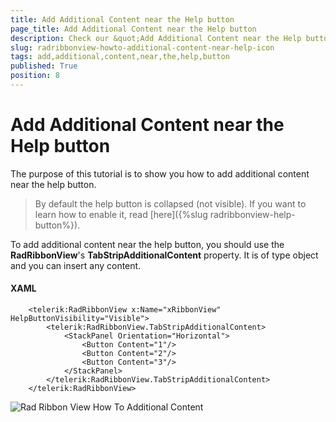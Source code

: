 ```yaml
---
title: Add Additional Content near the Help button
page_title: Add Additional Content near the Help button
description: Check our &quot;Add Additional Content near the Help button&quot; documentation article for the RadRibbonView {{ site.framework_name }} control.
slug: radribbonview-howto-additional-content-near-help-icon
tags: add,additional,content,near,the,help,button
published: True
position: 8
---
```


# Add Additional Content near the Help button

The purpose of this tutorial is to show you how to add additional content near the help button.

>By default the help button is collapsed (not visible). If you want to learn how to enable it, read [here]({%slug radribbonview-help-button%}).		  

To add additional content near the help button, you should use the __RadRibbonView__'s __TabStripAdditionalContent__ property. It is of type object and you can insert any content.

#### __XAML__
```XAML
	<telerik:RadRibbonView x:Name="xRibbonView" HelpButtonVisibility="Visible">
	    <telerik:RadRibbonView.TabStripAdditionalContent>
	        <StackPanel Orientation="Horizontal">
	            <Button Content="1"/>
	            <Button Content="2"/>
	            <Button Content="3"/>
	        </StackPanel>
	    </telerik:RadRibbonView.TabStripAdditionalContent>
	</telerik:RadRibbonView>
```

![Rad Ribbon View How To Additional Content](images/RadRibbonView_HowTo_Additional_Content.png)